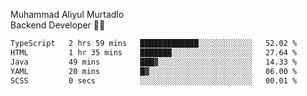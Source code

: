 Muhammad Aliyul Murtadlo
<br>
Backend Developer 👨‍💻
<br>
<!--START_SECTION:waka-->

```txt
TypeScript   2 hrs 59 mins   █████████████░░░░░░░░░░░░   52.02 %
HTML         1 hr 35 mins    ███████░░░░░░░░░░░░░░░░░░   27.64 %
Java         49 mins         ███▓░░░░░░░░░░░░░░░░░░░░░   14.33 %
YAML         20 mins         █▓░░░░░░░░░░░░░░░░░░░░░░░   06.00 %
SCSS         0 secs          ░░░░░░░░░░░░░░░░░░░░░░░░░   00.01 %
```

<!--END_SECTION:waka-->
